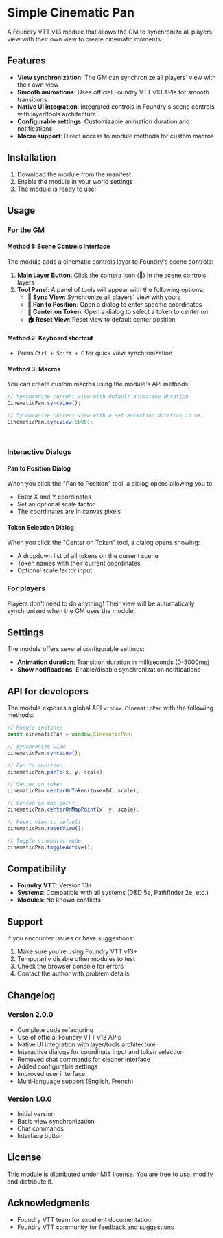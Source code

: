 # Simple Cinematic Pan

A Foundry VTT v13 module that allows the GM to synchronize all players' view with their own view to create cinematic moments.

## Features

- **View synchronization**: The GM can synchronize all players' view with their own view
- **Smooth animations**: Uses official Foundry VTT v13 APIs for smooth transitions
- **Native UI integration**: Integrated controls in Foundry's scene controls with layer/tools architecture
- **Configurable settings**: Customizable animation duration and notifications
- **Macro support**: Direct access to module methods for custom macros

## Installation

1. Download the module from the manifest
2. Enable the module in your world settings
3. The module is ready to use!

## Usage

### For the GM

#### Method 1: Scene Controls Interface
The module adds a cinematic controls layer to Foundry's scene controls:

1. **Main Layer Button**: Click the camera icon (🎥) in the scene controls layers
2. **Tool Panel**: A panel of tools will appear with the following options:
   - **🔄 Sync View**: Synchronize all players' view with yours
   - **🎯 Pan to Position**: Open a dialog to enter specific coordinates
   - **👤 Center on Token**: Open a dialog to select a token to center on
   - **🏠 Reset View**: Reset view to default center position

#### Method 2: Keyboard shortcut
- Press `Ctrl + Shift + C` for quick view synchronization

#### Method 3: Macros
You can create custom macros using the module's API methods:

```javascript
// Synchronize current view with default animation duration
CinematicPan.syncView();

// Synchronize current view with a set animation duration in ms
CinematicPan.syncView(5000);




```

### Interactive Dialogs

#### Pan to Position Dialog
When you click the "Pan to Position" tool, a dialog opens allowing you to:
- Enter X and Y coordinates
- Set an optional scale factor
- The coordinates are in canvas pixels

#### Token Selection Dialog
When you click the "Center on Token" tool, a dialog opens showing:
- A dropdown list of all tokens on the current scene
- Token names with their current coordinates
- Optional scale factor input

### For players

Players don't need to do anything! Their view will be automatically synchronized when the GM uses the module.

## Settings

The module offers several configurable settings:

- **Animation duration**: Transition duration in milliseconds (0-5000ms)
- **Show notifications**: Enable/disable synchronization notifications

## API for developers

The module exposes a global API `window.CinematicPan` with the following methods:

```javascript
// Module instance
const cinematicPan = window.CinematicPan;

// Synchronize view
cinematicPan.syncView();

// Pan to position
cinematicPan.panTo(x, y, scale);

// Center on token
cinematicPan.centerOnToken(tokenId, scale);

// Center on map point
cinematicPan.centerOnMapPoint(x, y, scale);

// Reset view to default
cinematicPan.resetView();

// Toggle cinematic mode
cinematicPan.toggleActive();
```

## Compatibility

- **Foundry VTT**: Version 13+
- **Systems**: Compatible with all systems (D&D 5e, Pathfinder 2e, etc.)
- **Modules**: No known conflicts

## Support

If you encounter issues or have suggestions:

1. Make sure you're using Foundry VTT v13+
2. Temporarily disable other modules to test
3. Check the browser console for errors
4. Contact the author with problem details

## Changelog

### Version 2.0.0
- Complete code refactoring
- Use of official Foundry VTT v13 APIs
- Native UI integration with layer/tools architecture
- Interactive dialogs for coordinate input and token selection
- Removed chat commands for cleaner interface
- Added configurable settings
- Improved user interface
- Multi-language support (English, French)

### Version 1.0.0
- Initial version
- Basic view synchronization
- Chat commands
- Interface button

## License

This module is distributed under MIT license. You are free to use, modify and distribute it.

## Acknowledgments

- Foundry VTT team for excellent documentation
- Foundry VTT community for feedback and suggestions 